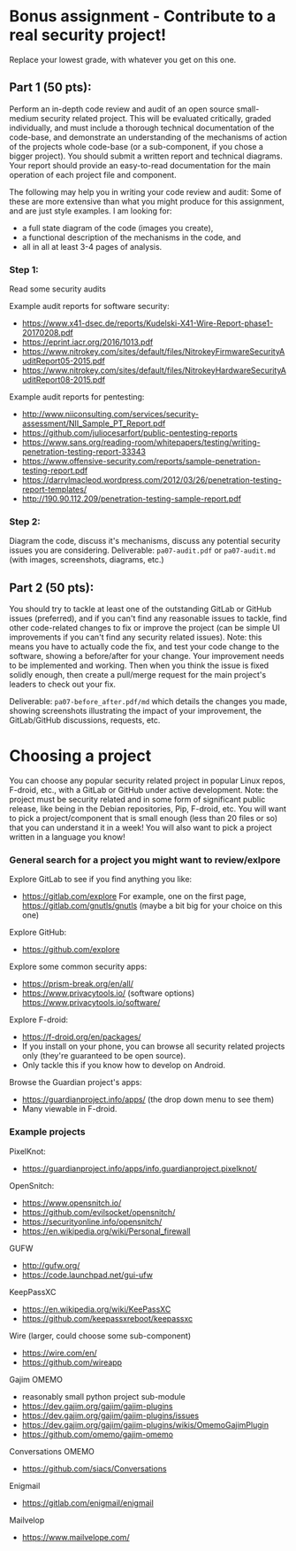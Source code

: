 # Bonus assignment - Contribute to a real security project! 
Replace your lowest grade, with whatever you get on this one.


## Part 1 (50 pts):
Perform an in-depth code review and audit of an open source small-medium security related project.
This will be evaluated critically, graded individually, and must include a thorough technical documentation of the code-base, and demonstrate an understanding of the mechanisms of action of the projects whole code-base (or a sub-component, if you chose a bigger project).
You should submit a written report and technical diagrams.
Your report should provide an easy-to-read documentation for the main operation of each project file and component.


The following may help you in writing your code review and audit:
Some of these are more extensive than what you might produce for this assignment, and are just style examples.
I am looking for:
* a full state diagram of the code (images you create), 
* a functional description of the mechanisms in the code, and 
* all in all at least 3-4 pages of analysis. 

### Step 1: 
Read some security audits

Example audit reports for software security:
* https://www.x41-dsec.de/reports/Kudelski-X41-Wire-Report-phase1-20170208.pdf
* https://eprint.iacr.org/2016/1013.pdf
* https://www.nitrokey.com/sites/default/files/NitrokeyFirmwareSecurityAuditReport05-2015.pdf
* https://www.nitrokey.com/sites/default/files/NitrokeyHardwareSecurityAuditReport08-2015.pdf

Example audit reports for pentesting:
* http://www.niiconsulting.com/services/security-assessment/NII_Sample_PT_Report.pdf
* https://github.com/juliocesarfort/public-pentesting-reports
* https://www.sans.org/reading-room/whitepapers/testing/writing-penetration-testing-report-33343
* https://www.offensive-security.com/reports/sample-penetration-testing-report.pdf
* https://darrylmacleod.wordpress.com/2012/03/26/penetration-testing-report-templates/
* http://190.90.112.209/penetration-testing-sample-report.pdf

### Step 2: 
Diagram the code, discuss it's mechanisms, discuss any potential security issues you are considering. 
Deliverable: `pa07-audit.pdf` or `pa07-audit.md` (with images, screenshots, diagrams, etc.)


## Part 2 (50 pts): 
You should try to tackle at least one of the outstanding GitLab or GitHub issues (preferred), and if you can't find any reasonable issues to tackle, find other code-related changes to fix or improve the project (can be simple UI improvements if you can't find any security related issues).
Note: this means you have to actually code the fix, and test your code change to the software, showing a before/after for your change.
Your improvement needs to be implemented and working.
Then when you think the issue is fixed solidly enough, then create a pull/merge request for the main project's leaders to check out your fix.

Deliverable: `pa07-before_after.pdf/md` which details the changes you made, showing screenshots illustrating the impact of your improvement, the GitLab/GitHub discussions, requests, etc.


# Choosing a project
You can choose any popular security related project in popular Linux repos, F-droid, etc., with a GitLab or GitHub under active development.
Note: the project must be security related and in some form of significant public release, like being in the Debian repositories, Pip, F-droid, etc.
You will want to pick a project/component that is small enough (less than 20 files or so) that you can understand it in a week!
You will also want to pick a project written in a language you know!


### General search for a project you might want to review/exlpore

Explore GitLab to see if you find anything you like:
* https://gitlab.com/explore
For example, one on the first page, https://gitlab.com/gnutls/gnutls (maybe a bit big for your choice on this one)


Explore GitHub:
* https://github.com/explore


Explore some common security apps:
* https://prism-break.org/en/all/
* https://www.privacytools.io/ (software options) https://www.privacytools.io/software/


Explore F-droid:
* https://f-droid.org/en/packages/
* If you install on your phone, you can browse all security related projects only (they're guaranteed to be open source).
* Only tackle this if you know how to develop on Android.


Browse the Guardian project's apps:
* https://guardianproject.info/apps/ (the drop down menu to see them)
* Many viewable in F-droid.



### Example projects


PixelKnot:
* https://guardianproject.info/apps/info.guardianproject.pixelknot/


OpenSnitch:
* https://www.opensnitch.io/
* https://github.com/evilsocket/opensnitch/
* https://securityonline.info/opensnitch/
* https://en.wikipedia.org/wiki/Personal_firewall


GUFW
* http://gufw.org/
* https://code.launchpad.net/gui-ufw


KeepPassXC
* https://en.wikipedia.org/wiki/KeePassXC
* https://github.com/keepassxreboot/keepassxc


Wire (larger, could choose some sub-component)
* https://wire.com/en/
* https://github.com/wireapp


Gajim OMEMO
* reasonably small python project sub-module
* https://dev.gajim.org/gajim/gajim-plugins
* https://dev.gajim.org/gajim/gajim-plugins/issues
* https://dev.gajim.org/gajim/gajim-plugins/wikis/OmemoGajimPlugin
* https://github.com/omemo/gajim-omemo


Conversations OMEMO
* https://github.com/siacs/Conversations


Enigmail
* https://gitlab.com/enigmail/enigmail


Mailvelop
* https://www.mailvelope.com/ 

